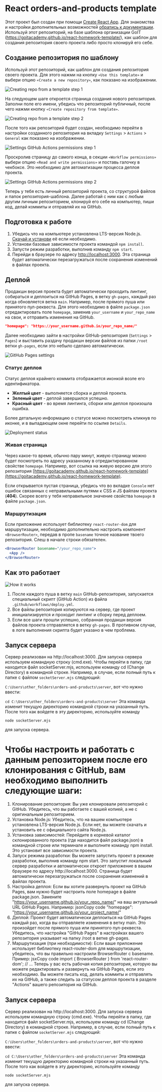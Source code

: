 # React orders-and-products template

Этот проект был создан при помощи
[Create React App](https://github.com/facebook/create-react-app). Для знакомства
и настройки дополнительных возможностей
[обратись к документации](https://facebook.github.io/create-react-app/docs/getting-started).
Используй этот репозиторий, на базе шаблона организации GoIT (https://goitacademy.github.io/react-homework-template/), как шаблон для создания репозитория
своего проекта либо просто клонируй его себе.

## Создание репозитория по шаблону

Используй этот репозиторий, как шаблон для создания репозитория
своего проекта. Для этого нажми на кнопку `«Use this template»` и выбери опцию
`«Create a new repository»`, как показано на изображении.

![Creating repo from a template step 1](./assets/template-step-1.png)

На следующем шаге откроется страница создания нового репозитория. Заполни поле
его имени, убедись что репозиторий публичный, после чего нажми кнопку
`«Create repository from template»`.

![Creating repo from a template step 2](./assets/template-step-2.png)

После того как репозиторий будет создан, необходимо перейти в настройки
созданного репозитория на вкладку `Settings` > `Actions` > `General` как
показано на изображении.

![Settings GitHub Actions permissions step 1](./assets/gh-actions-perm-1.png)

Проскролив страницу до самого конца, в секции `«Workflow permissions»` выбери
опцию `«Read and write permissions»` и поставь галочку в чекбоксе. Это
необходимо для автоматизации процесса деплоя проекта.

![Settings GitHub Actions permissions step 2](./assets/gh-actions-perm-2.png)

Теперь у тебя есть личный репозиторий проекта, со структурой файлов и папок
репозитория-шаблона. Далее работай с ним как с любым другим личным репозиторием,
клонируй его себе на компьютер, пиши код, делай коммиты и отправляй их на
GitHub.

## Подготовка к работе

1. Убедись что на компьютере установлена LTS-версия Node.js.
   [Скачай и установи](https://nodejs.org/en/) её если необходимо.
2. Установи базовые зависимости проекта командой `npm install`.
3. Запусти режим разработки, выполнив команду `npm start`.
4. Перейди в браузере по адресу [http://localhost:3000](http://localhost:3000).
   Эта страница будет автоматически перезагружаться после сохранения изменений в
   файлах проекта.

## Деплой

Продакшн версия проекта будет автоматически проходить линтинг, собираться и
деплоиться на GitHub Pages, в ветку `gh-pages`, каждый раз когда обновляется
ветка `main`. Например, после прямого пуша или принятого пул-реквеста. Для этого
необходимо в файле `package.json` отредактировать поле `homepage`, заменив
`your_username` и `your_repo_name` на свои, и отправить изменения на GitHub.

```json
"homepage": "https://your_username.github.io/your_repo_name/"
```

Далее необходимо зайти в настройки GitHub-репозитория (`Settings` > `Pages`) и
выставить раздачу продакшн версии файлов из папки `/root` ветки `gh-pages`, если
это небыло сделано автоматически.

![GitHub Pages settings](./assets/repo-settings.png)

### Статус деплоя

Статус деплоя крайнего коммита отображается иконкой возле его идентификатора.

- **Желтый цвет** - выполняется сборка и деплой проекта.
- **Зеленый цвет** - деплой завершился успешно.
- **Красный цвет** - во время линтинга, сборки или деплоя произошла ошибка.

Более детальную информацию о статусе можно посмотреть кликнув по иконке, и в
выпадающем окне перейти по ссылке `Details`.

![Deployment status](./assets/deploy-status.png)

### Живая страница

Через какое-то время, обычно пару минут, живую страницу можно будет посмотреть
по адресу указанному в отредактированном свойстве `homepage`. Например, вот
ссылка на живую версию для этого репозитория
[https://goitacademy.github.io/react-homework-template](https://goitacademy.github.io/react-homework-template).

Если открывается пустая страница, убедись что во вкладке `Console` нет ошибок
связанных с неправильными путями к CSS и JS файлам проекта (**404**). Скорее
всего у тебя неправильное значение свойства `homepage` в файле `package.json`.

### Маршрутизация

Если приложение использует библиотеку `react-router-dom` для маршрутизации,
необходимо дополнительно настроить компонент `<BrowserRouter>`, передав в пропе
`basename` точное название твоего репозитория. Слеш в начале строки обязателен.

```jsx
<BrowserRouter basename="/your_repo_name">
  <App />
</BrowserRouter>
```

## Как это работает

![How it works](./assets/how-it-works.png)

1. После каждого пуша в ветку `main` GitHub-репозитория, запускается специальный
   скрипт (GitHub Action) из файла `.github/workflows/deploy.yml`.
2. Все файлы репозитория копируются на сервер, где проект инициализируется и
   проходит линтинг и сборку перед деплоем.
3. Если все шаги прошли успешно, собранная продакшн версия файлов проекта
   отправляется в ветку `gh-pages`. В противном случае, в логе выполнения
   скрипта будет указано в чем проблема.

## Запуск сервера

Сервер реализован на http://localhost:3000.
Для запуска сервера используем командную строку (cmd.exe).
Чтобы перейти в папку, где находится файл socketServer.mjs, используем команду cd (Change Directory) в командной строке. Например, в случае, если полный путь к папке c файлом `socketServer.mjs` следующий:

`C:\Users\other_folders\orders-and-products\server`, вот что нужно ввести:

`cd C:\Users\other_folders\orders-and-products\server`
Эта команда изменит текущую директорию командной строки на указанный путь. После того как войдете в эту директорию, используйте команду

```
node socketServer.mjs
```

для запуска сервера.

   


# Чтобы настроить и работать с данным репозиторием после его клонирования с GitHub, вам необходимо выполнить следующие шаги:
1.	Клонирование репозитория: Вы уже клонировали репозиторий с GitHub. Убедитесь, что вы работаете с вашей копией, а не с оригинальным репозиторием.
2.	Установка Node.js: Убедитесь, что на вашем компьютере установлена LTS-версия Node.js. Если нет, вы можете скачать и установить ее с официального сайта Node.js.
3.	Установка зависимостей: Перейдите в корневой каталог склонированного проекта (где находится файл package.json) в командной строке или терминале и выполните команду npm install. Это установит все зависимости проекта.
4.	Запуск режима разработки: Вы можете запустить проект в режиме разработки, выполнив команду npm start. Это запустит локальный сервер разработки и автоматически откроет приложение в вашем браузере по адресу http://localhost:3000. Страница будет автоматически перезагружаться после сохранения изменений в файлах проекта.
5.	Настройка деплоя: Если вы хотите развернуть проект на GitHub Pages, вам нужно будет настроить поле homepage в файле package.json. Замените "https://your_username.github.io/your_repo_name/" на ваш актуальный URL GitHub Pages. Например:
jsonCopy code
"homepage": "https://your_username.github.io/your_project_name/" 
6.	Деплой: Проект будет автоматически деплоиться на GitHub Pages каждый раз, когда вы отправляете изменения в ветку main. Это произойдет после прямого пуша или принятого пул-реквеста. Убедитесь, что настройка "GitHub Pages" в настройках вашего репозитория указывает на папку /root в ветке gh-pages.
7.	Маршрутизация (при необходимости): Если ваше приложение использует библиотеку react-router-dom для маршрутизации, убедитесь, что вы правильно настроили BrowserRouter с basename. Пример:
jsxCopy code
import { BrowserRouter } from 'react-router-dom'; // ... <BrowserRouter basename="/your_repo_name"> <App /> </BrowserRouter> 
Теперь у вас есть рабочая копия репозитория, которую вы можете редактировать и развернуть на GitHub Pages, если это необходимо. Вы можете писать код, делать коммиты и отправлять их на GitHub, а также следить за статусом деплоя проекта в разделе "Actions" вашего репозитория на GitHub.


## Запуск сервера

Сервер реализован на http://localhost:3000.
Для запуска сервера используем командную строку (cmd.exe).
Чтобы перейти в папку, где находится файл socketServer.mjs, используем команду cd (Change Directory) в командной строке. Например, в случае, если полный путь к папке c файлом `socketServer.mjs` следующий:

`C:\Users\other_folders\orders-and-products\server`, вот что нужно ввести:

`cd C:\Users\other_folders\orders-and-products\server`
Эта команда изменит текущую директорию командной строки на указанный путь. После того как войдете в эту директорию, используйте команду

```
node socketServer.mjs
```

для запуска сервера.

